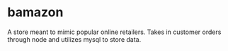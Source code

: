 # bamazon
A store meant to mimic popular online retailers. Takes in customer orders through node and utilizes mysql to store data.

